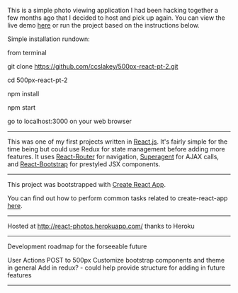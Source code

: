 This is a simple photo viewing application I had been hacking together a few months ago that I decided to host and pick up again. You can view the live demo [here](http://react-photos.herokuapp.com/) or run the project based on the instructions below.

Simple installation rundown:

from terminal
 
git clone https://github.com/ccslakey/500px-react-pt-2.git

cd 500px-react-pt-2

npm install

npm start

go to localhost:3000 on your web browser

------------------------------------------------------------------------------------------------------------------------------

This was one of my first projects written in [React.js](https://facebook.github.io/react/). It's fairly simple for the time being but could use Redux for state management before adding more features. It uses [React-Router](https://github.com/ReactTraining/react-router) for navigation, [Superagent](https://github.com/visionmedia/superagent) for AJAX calls, and [React-Bootstrap](http://react-bootstrap.github.io/) for prestyled JSX components.

------------------------------------------------------------------------------------------------------------------------------

This project was bootstrapped with [Create React App](https://github.com/facebookincubator/create-react-app).

You can find out how to perform common tasks related to create-react-app [here](https://github.com/facebookincubator/create-react-app/blob/master/packages/react-scripts/template/README.md).

------------------------------------------------------------------------------------------------------------------------------

Hosted at http://react-photos.herokuapp.com/ thanks to Heroku
  
------------------------------------------------------------------------------------------------------------------------------

Development roadmap for the forseeable future

User Actions
POST to 500px
Customize bootstrap components and theme in general
Add in redux? - could help provide structure for adding in future features

------------------------------------------------------------------------------------------------------------------------------
